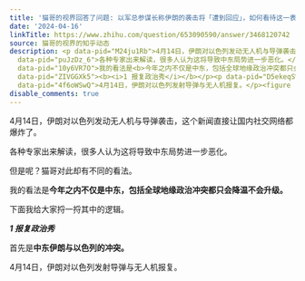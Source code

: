 ```yaml
---
title: '猫哥的视界回答了问题: 以军总参谋长称伊朗的袭击将「遭到回应」，如何看待这一表态？局势还将如何发展？'
date: '2024-04-16'
linkTitle: https://www.zhihu.com/question/653090590/answer/3468120742
source: 猫哥的视界的知乎动态
description: <p data-pid="M24ju1Rb">4月14日，伊朗对以色列发动无人机与导弹袭击，这个新闻直接让国内社交网络都爆炸了。</p><p
  data-pid="puJzDz_6">各种专家出来解读，很多人认为这将导致中东局势进一步恶化。</p><p data-pid="PLVegCd5">但是呢？猫哥对此却有不同的看法。</p><p
  data-pid="10y6VR7O">我的看法是<b>今年之内不仅是中东，包括全球地缘政治冲突都只会降温不会升级。</b></p><p data-pid="ch9Zp_Kw">下面我给大家捋一捋其中的逻辑。</p><p
  data-pid="ZIVGGXk5"><b><i>1 报复政治秀</i></b></p><p data-pid="D5ekeqSW">首先是<b>中东伊朗与以色列的冲突。</b></p><p
  data-pid="4f6oWSwQ">4月14日，伊朗对以色列发射导弹与无人机报复。</p><figure ...
disable_comments: true
---
```

<p data-pid="M24ju1Rb">4月14日，伊朗对以色列发动无人机与导弹袭击，这个新闻直接让国内社交网络都爆炸了。</p><p data-pid="puJzDz_6">各种专家出来解读，很多人认为这将导致中东局势进一步恶化。</p><p data-pid="PLVegCd5">但是呢？猫哥对此却有不同的看法。</p><p data-pid="10y6VR7O">我的看法是<b>今年之内不仅是中东，包括全球地缘政治冲突都只会降温不会升级。</b></p><p data-pid="ch9Zp_Kw">下面我给大家捋一捋其中的逻辑。</p><p data-pid="ZIVGGXk5"><b><i>1 报复政治秀</i></b></p><p data-pid="D5ekeqSW">首先是<b>中东伊朗与以色列的冲突。</b></p><p data-pid="4f6oWSwQ">4月14日，伊朗对以色列发射导弹与无人机报复。</p><figure ...